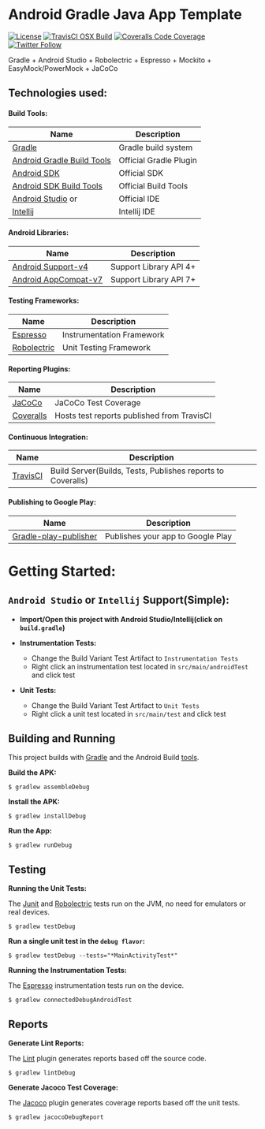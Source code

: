 # Android Gradle Java App Template 

[![License](https://img.shields.io/badge/License-Apache%202.0-blue.svg)](http://www.apache.org/licenses/LICENSE-2.0)
[![TravisCI OSX Build](https://img.shields.io/travis/jaredsburrows/android-gradle-java-app-template/master.svg)](https://travis-ci.org/jaredsburrows/android-gradle-java-app-template)
[![Coveralls Code Coverage](https://img.shields.io/coveralls/jaredsburrows/android-gradle-java-app-template/master.svg?label=Code%20Coverage)](https://coveralls.io/github/jaredsburrows/android-gradle-java-app-template?branch=master)
[![Twitter Follow](https://img.shields.io/twitter/follow/jaredsburrows.svg?style=social)](https://twitter.com/jaredsburrows)

Gradle + Android Studio + Robolectric + Espresso + Mockito + EasyMock/PowerMock + JaCoCo

## Technologies used:
#### Build Tools:
|Name|Description|
|---|---|
| [Gradle](http://gradle.org/docs/current/release-notes) | Gradle build system |
| [Android Gradle Build Tools](http://tools.android.com/tech-docs/new-build-system) | Official Gradle Plugin |
| [Android SDK](http://developer.android.com/tools/revisions/platforms.html#5.1) | Official SDK |
| [Android SDK Build Tools](http://developer.android.com/tools/revisions/build-tools.html) | Official Build Tools |
| [Android Studio](http://tools.android.com/recent) or | Official IDE |
| [Intellij](https://www.jetbrains.com/idea/download/) | Intellij IDE |

#### Android Libraries:
|Name|Description|
|---|---|
| [Android Support-v4](http://developer.android.com/tools/support-library/features.html#v4) | Support Library API 4+ |
| [Android AppCompat-v7](http://developer.android.com/tools/support-library/features.html#v7-appcompat) | Support Library API 7+ |

#### Testing Frameworks:
|Name|Description|
|---|---|
| [Espresso](https://google.github.io/android-testing-support-library/) | Instrumentation Framework |
| [Robolectric](https://github.com/robolectric/robolectric) | Unit Testing Framework |

#### Reporting Plugins:
|Name|Description|
|---|---|
| [JaCoCo](http://www.eclemma.org/jacoco/) | JaCoCo Test Coverage |
| [Coveralls](https://coveralls.io/) | Hosts test reports published from TravisCI |

#### Continuous Integration:
|Name|Description|
|---|---|
| [TravisCI](http://docs.travis-ci.com/user/languages/android/) | Build Server(Builds, Tests, Publishes reports to Coveralls) |

#### Publishing to Google Play:
|Name|Description|
|---|---|
| [Gradle-play-publisher](https://github.com/Triple-T/gradle-play-publisher) | Publishes your app to Google Play |

# Getting Started:
## `Android Studio` or `Intellij` Support(Simple):
- **Import/Open this project with Android Studio/Intellij(click on `build.gradle`)**

- **Instrumentation Tests:**
  - Change the Build Variant Test Artifact to `Instrumentation Tests`
  - Right click an instrumentation test located in `src/main/androidTest` and click test

- **Unit Tests:**
  - Change the Build Variant Test Artifact to `Unit Tests`
  - Right click a unit test located in `src/main/test` and click test

## Building and Running


This project builds with [Gradle](www.gradle.org) and the Android Build [tools](http://tools.android.com/tech-docs/new-build-system).


**Build the APK:**

    $ gradlew assembleDebug

**Install the APK:**

    $ gradlew installDebug

**Run the App:**

    $ gradlew runDebug

## Testing


**Running the Unit Tests:**


The [Junit](http://junit.org/junit4/) and [Robolectric](https://github.com/robolectric/robolectric) tests run on the JVM, no need for emulators or real devices.


    $ gradlew testDebug
    
**Run a single unit test in the `debug flavor`:**

    $ gradlew testDebug --tests="*MainActivityTest*"

    
**Running the Instrumentation Tests:**


The [Espresso](https://developer.android.com/training/testing/ui-testing/espresso-testing.html) instrumentation tests run on the device.

    $ gradlew connectedDebugAndroidTest
    

## Reports


**Generate Lint Reports:**


The [Lint](http://developer.android.com/tools/help/lint.html) plugin generates reports based off the source code.


    $ gradlew lintDebug


**Generate Jacoco Test Coverage:**


The [Jacoco](http://www.eclemma.org/jacoco/) plugin generates coverage reports based off the unit tests.


    $ gradlew jacocoDebugReport
